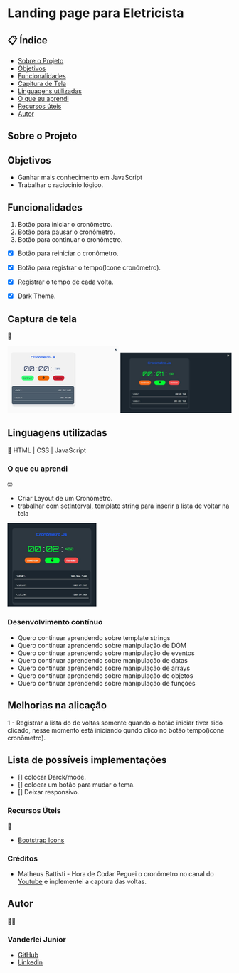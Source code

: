 # Landing page para Eletricista

##  📋 Índice


- <a href="#sobre-o-projeto">Sobre o Projeto</a>
- <a href="#objetivos">Objetivos</a>
- <a href="#funcionalidades">Funcionalidades</a>
- <a href="#captura-de-tela">Capitura de Tela</a>
- <a href="#linguagens-utilizadas">Linguagens utilizadas</a>
- <a href="#o-que-eu-aprendi">O que eu aprendi</a>
- <a href="#recursos-úteis">Recursos úteis</a>
- <a href="#autor">Autor</a>

##  Sobre o Projeto




##  Objetivos

- Ganhar mais conhecimento em JavaScript
- Trabalhar o raciocinio lógico.

## Funcionalidades

1. Botão para iniciar o cronômetro.
2. Botão para pausar o cronômetro.
3. Botão para continuar o cronômetro.
- [x] Botão para reiniciar o cronômetro.
- [x] Botão para registrar o tempo(Icone cronômetro).
- [x] Registrar o tempo de cada volta.
- [x] Dark Theme.



## Captura de tela 
📸


<img style="width:250px" src="./assets/ligth-theme.png" alt="modo claro">


<img style="width:250px" src="./assets/dark-theme.png" alt="modo escuro">





## Linguagens utilizadas
📝
HTML | CSS | JavaScript

###  O que eu aprendi
🤓

- Criar Layout de um Cronômetro.
- trabalhar com setInterval, template string para inserir a lista de voltar na tela

<img style="width:200px" src="./assets/lista-de-voltas.png" alt="lista de voltas modo escuro">

### Desenvolvimento contínuo

- Quero continuar aprendendo sobre template strings
- Quero continuar aprendendo sobre manipulação de DOM
- Quero continuar aprendendo sobre manipulação de eventos
- Quero continuar aprendendo sobre manipulação de datas
- Quero continuar aprendendo sobre manipulação de arrays
- Quero continuar aprendendo sobre manipulação de objetos
- Quero continuar aprendendo sobre manipulação de funções

## Melhorias na alicação

1 - Registrar a lista do de voltas somente quando o botão iniciar tiver sido clicado, nesse momento está iniciando qundo clico no botão tempo(icone cronômetro).


## Lista de possíveis implementações

- [] colocar Darck/mode.
- [] colocar um botão para mudar o tema.
- [] Deixar responsivo.


###   Recursos Úteis
🔧
- <a href="https://icons.getbootstrap.com/">Bootstrap Icons</a>

###   Créditos

- Matheus Battisti - Hora de Codar Peguei o cronômetro no canal do <a href="https://www.youtube.com/watch?v=SbST27OWpmo&t=13s">Youtube</a>  e inplementei a captura das voltas. 

##   Autor
🧑‍💻

### Vanderlei Junior
- <a href="https://github.com/VanderleiGeronimoJunior">GitHub</a>
- <a href="https://www.linkedin.com/in/vanderlei-junior-b9956686/">Linkedin</a>

